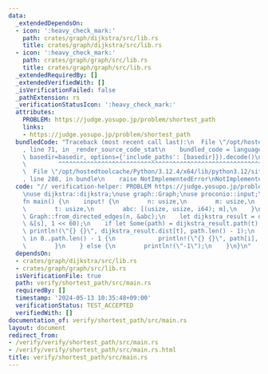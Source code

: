 ```yaml
---
data:
  _extendedDependsOn:
  - icon: ':heavy_check_mark:'
    path: crates/graph/dijkstra/src/lib.rs
    title: crates/graph/dijkstra/src/lib.rs
  - icon: ':heavy_check_mark:'
    path: crates/graph/graph/src/lib.rs
    title: crates/graph/graph/src/lib.rs
  _extendedRequiredBy: []
  _extendedVerifiedWith: []
  _isVerificationFailed: false
  _pathExtension: rs
  _verificationStatusIcon: ':heavy_check_mark:'
  attributes:
    PROBLEM: https://judge.yosupo.jp/problem/shortest_path
    links:
    - https://judge.yosupo.jp/problem/shortest_path
  bundledCode: "Traceback (most recent call last):\n  File \"/opt/hostedtoolcache/Python/3.12.4/x64/lib/python3.12/site-packages/onlinejudge_verify/documentation/build.py\"\
    , line 71, in _render_source_code_stat\n    bundled_code = language.bundle(stat.path,\
    \ basedir=basedir, options={'include_paths': [basedir]}).decode()\n          \
    \         ^^^^^^^^^^^^^^^^^^^^^^^^^^^^^^^^^^^^^^^^^^^^^^^^^^^^^^^^^^^^^^^^^^^^^^^^^^^^^^^^^\n\
    \  File \"/opt/hostedtoolcache/Python/3.12.4/x64/lib/python3.12/site-packages/onlinejudge_verify/languages/rust.py\"\
    , line 288, in bundle\n    raise NotImplementedError\nNotImplementedError\n"
  code: "// verification-helper: PROBLEM https://judge.yosupo.jp/problem/shortest_path\n\
    \nuse dijkstra::dijkstra;\nuse graph::Graph;\nuse proconio::input;\n\n#[proconio::fastout]\n\
    fn main() {\n    input! {\n        n: usize,\n        m: usize,\n        s: usize,\n\
    \        t: usize,\n        abc: [(usize, usize, i64); m],\n    }\n    let g =\
    \ Graph::from_directed_edges(n, &abc);\n    let dijkstra_result = dijkstra(&g,\
    \ &[s], 1 << 60);\n    if let Some(path) = dijkstra_result.path(t) {\n       \
    \ println!(\"{} {}\", dijkstra_result.dist[t], path.len() - 1);\n        for i\
    \ in 0..path.len() - 1 {\n            println!(\"{} {}\", path[i], path[i + 1]);\n\
    \        }\n    } else {\n        println!(\"-1\");\n    }\n}\n"
  dependsOn:
  - crates/graph/dijkstra/src/lib.rs
  - crates/graph/graph/src/lib.rs
  isVerificationFile: true
  path: verify/shortest_path/src/main.rs
  requiredBy: []
  timestamp: '2024-05-13 10:35:48+09:00'
  verificationStatus: TEST_ACCEPTED
  verifiedWith: []
documentation_of: verify/shortest_path/src/main.rs
layout: document
redirect_from:
- /verify/verify/shortest_path/src/main.rs
- /verify/verify/shortest_path/src/main.rs.html
title: verify/shortest_path/src/main.rs
---
```

